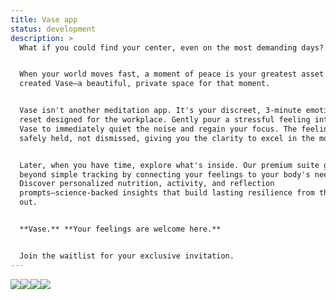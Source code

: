 ```yaml
---
title: Vase app
status: development
description: >
  What if you could find your center, even on the most demanding days?  


  When your world moves fast, a moment of peace is your greatest asset. We’ve
  created Vase—a beautiful, private space for that moment.  


  Vase isn't another meditation app. It's your discreet, 3-minute emotional
  reset designed for the workplace. Gently pour a stressful feeling into your
  Vase to immediately quiet the noise and regain your focus. The feeling is
  safely held, not dismissed, giving you the clarity to excel in the moment.  


  Later, when you have time, explore what's inside. Our premium suite goes
  beyond simple tracking by connecting your feelings to your body's needs.
  Discover personalized nutrition, activity, and reflection
  prompts—science-backed insights that build lasting resilience from the inside
  out.  


  **Vase.** **Your feelings are welcome here.**  


  Join the waitlist for your exclusive invitation.
---
```


![](</images/Indie app/screen1.png>)![](</images/Indie app/screen2.png>)![](</images/Indie app/screen3.png>)![](</images/Indie app/screen4.png>)
